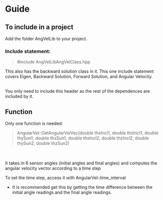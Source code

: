 # Guide 
## To include in a project
Add the folder AngVelLib to your project.

### Include statement:
> #include AngVelLibAngVelClass.hpp

This also has the backward solution class in it. This one include statement covers Eigen, Backward Solution, Forward Solution, and Angular Velocity.
<br> </br>

You only need to include this header as the rest of the dependences are included by it.

## Function
Only one function is needed:
> AngularVel::GetAngularVelVec(double thxIncl1, double thzIncl1, double thySun1, double thzSun1,
            double thxIncl2, double thzIncl2, double thySun2, double thzSun2)
            
<br> </br>
It takes in 6 sensor angles (initial angles and final angles) and computes the angular velocity vector according to a time step 

To set the time step, access it with AngularVel::time_interval
- It is recommended get this by getting the time difference between the initial angle readings and the final angle readings.
